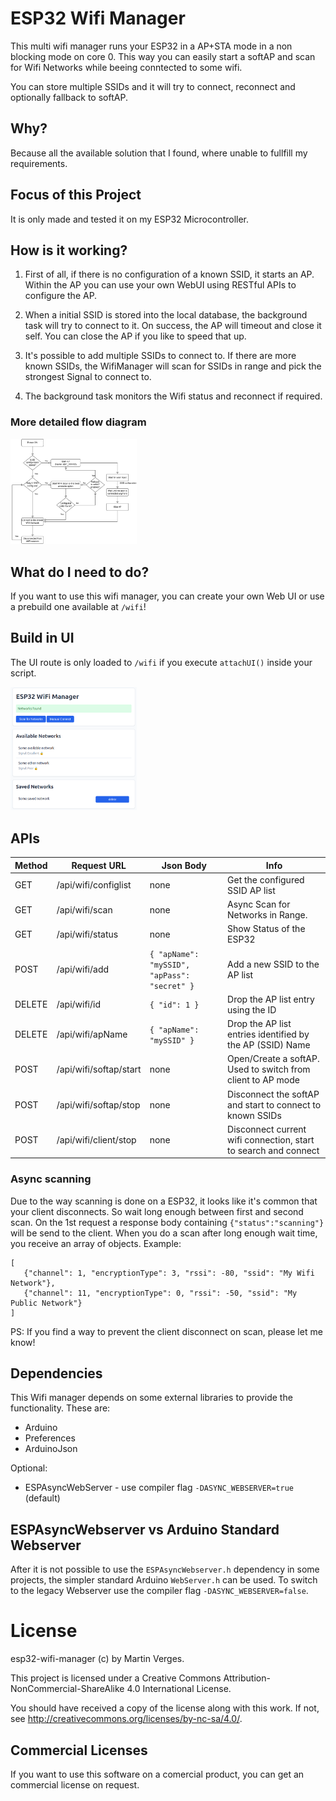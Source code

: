 # ESP32 Wifi Manager 

This multi wifi manager runs your ESP32 in a AP+STA mode in a non blocking mode on core 0.
This way you can easily start a softAP and scan for Wifi Networks while beeing conntected to some wifi.

You can store multiple SSIDs and it will try to connect, reconnect and optionally fallback to softAP.

## Why?

Because all the available solution that I found, where unable to fullfill my requirements.

## Focus of this Project

It is only made and tested it on my ESP32 Microcontroller.

## How is it working?

1) First of all, if there is no configuration of a known SSID, it starts an AP.
   Within the AP you can use your own WebUI using RESTful APIs to configure the AP.

2) When a initial SSID is stored into the local database, the background task will try to connect to it.
   On success, the AP will timeout and close it self.
   You can close the AP if you like to speed that up.

3) It's possible to add multiple SSIDs to connect to.
   If there are more known SSIDs, the WifiManager will scan for SSIDs in range and pick the strongest Signal to connect to.

4) The background task monitors the Wifi status and reconnect if required.

### More detailed flow diagram

<img src="documentation/flow-diagram.png?raw=true" alt="Flow diagram" width="40%" style="background-color: white">

## What do I need to do?

If you want to use this wifi manager, you can create your own Web UI or use a prebuild one available at `/wifi`!

## Build in UI

The UI route is only loaded to `/wifi` if you execute `attachUI()` inside your script.

<img src="documentation/ui.png?raw=true" alt="Build in UI" width="40%">


## APIs

| Method | Request URL             | Json Body                                    | Info                                                            |
| ------ | ----------------------- | -------------------------------------------- | --------------------------------------------------------------- |
| GET    | /api/wifi/configlist    | none                                         | Get the configured SSID AP list                                 |
| GET    | /api/wifi/scan          | none                                         | Async Scan for Networks in Range.                               |
| GET    | /api/wifi/status        | none                                         | Show Status of the ESP32                                        |
| POST   | /api/wifi/add           | `{ "apName": "mySSID", "apPass": "secret" }` | Add a new SSID to the AP list                                   |
| DELETE | /api/wifi/id            | `{ "id": 1 }`                                | Drop the AP list entry using the ID                             |
| DELETE | /api/wifi/apName        | `{ "apName": "mySSID" }`                     | Drop the AP list entries identified by the AP (SSID) Name       |
| POST   | /api/wifi/softap/start  | none                                         | Open/Create a softAP. Used to switch from client to AP mode     |
| POST   | /api/wifi/softap/stop   | none                                         | Disconnect the softAP and start to connect to known SSIDs       |
| POST   | /api/wifi/client/stop   | none                                         | Disconnect current wifi connection, start to search and connect |

### Async scanning

Due to the way scanning is done on a ESP32, it looks like it's common that your client disconnects.
So wait long enough between first and second scan.
On the 1st request a response body containing `{"status":"scanning"}` will be send to the client.
When you do a scan after long enough wait time, you receive an array of objects.
Example: 
```
[ 
   {"channel": 1, "encryptionType": 3, "rssi": -80, "ssid": "My Wifi Network"},
   {"channel": 11, "encryptionType": 0, "rssi": -50, "ssid": "My Public Network"}
]
```
PS: If you find a way to prevent the client disconnect on scan, please let me know!

## Dependencies

This Wifi manager depends on some external libraries to provide the functionality.
These are:

* Arduino 
* Preferences
* ArduinoJson

Optional:

* ESPAsyncWebServer - use compiler flag `-DASYNC_WEBSERVER=true` (default)

## ESPAsyncWebserver vs Arduino Standard Webserver

After it is not possible to use the `ESPAsyncWebserver.h` dependency in some projects, the simpler standard Arduino `WebServer.h` can be used. 
To switch to the legacy Webserver use the compiler flag `-DASYNC_WEBSERVER=false`.

# License

esp32-wifi-manager (c) by Martin Verges.

This project is licensed under a Creative Commons Attribution-NonCommercial-ShareAlike 4.0 International License.

You should have received a copy of the license along with this work.
If not, see <http://creativecommons.org/licenses/by-nc-sa/4.0/>.

## Commercial Licenses 

If you want to use this software on a comercial product, you can get an commercial license on request.
